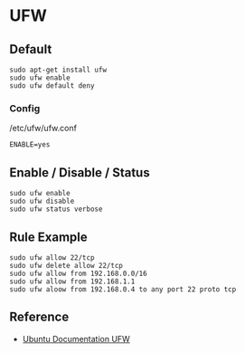 

# UFW

## Default

    sudo apt-get install ufw
    sudo ufw enable
    sudo ufw default deny

### Config
/etc/ufw/ufw.conf

    ENABLE=yes

## Enable / Disable / Status

    sudo ufw enable
    sudo ufw disable
    sudo ufw status verbose

## Rule Example

    sudo ufw allow 22/tcp
    sudo ufw delete allow 22/tcp
    sudo ufw allow from 192.168.0.0/16
    sudo ufw allow from 192.168.1.1
    sudo ufw aloow from 192.168.0.4 to any port 22 proto tcp
    
## Reference

* [Ubuntu Documentation UFW](https://help.ubuntu.com/community/UFW)
